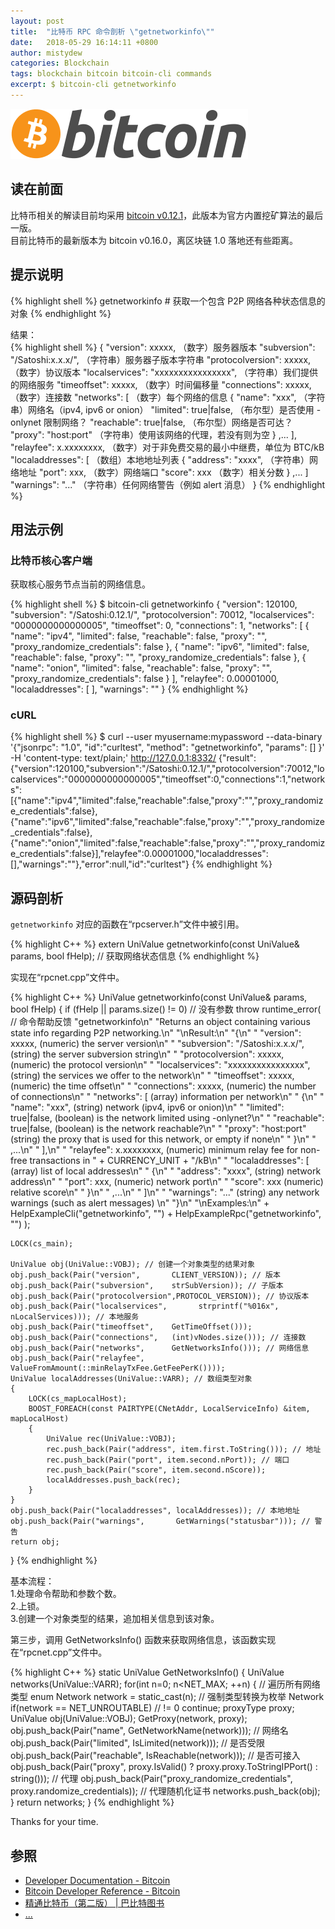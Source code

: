 ```yaml
---
layout: post
title:  "比特币 RPC 命令剖析 \"getnetworkinfo\""
date:   2018-05-29 16:14:11 +0800
author: mistydew
categories: Blockchain
tags: blockchain bitcoin bitcoin-cli commands
excerpt: $ bitcoin-cli getnetworkinfo
---
```

![bitcoin](/images/20180504/bitcoin.svg)

## 读在前面
比特币相关的解读目前均采用 [bitcoin v0.12.1](https://github.com/bitcoin/bitcoin/tree/v0.12.1)，此版本为官方内置挖矿算法的最后一版。<br>
目前比特币的最新版本为 bitcoin v0.16.0，离区块链 1.0 落地还有些距离。

## 提示说明

{% highlight shell %}
getnetworkinfo # 获取一个包含 P2P 网络各种状态信息的对象
{% endhighlight %}

结果：<br>
{% highlight shell %}
{
  "version": xxxxx,                      （数字）服务器版本
  "subversion": "/Satoshi:x.x.x/",     （字符串）服务器子版本字符串
  "protocolversion": xxxxx,              （数字）协议版本
  "localservices": "xxxxxxxxxxxxxxxx", （字符串）我们提供的网络服务
  "timeoffset": xxxxx,                   （数字）时间偏移量
  "connections": xxxxx,                  （数字）连接数
  "networks": [                          （数字）每个网络的信息
  {
    "name": "xxx",                     （字符串）网络名（ipv4, ipv6 or onion）
    "limited": true|false,               （布尔型）是否使用 -onlynet 限制网络？
    "reachable": true|false,             （布尔型）网络是否可达？
    "proxy": "host:port"               （字符串）使用该网络的代理，若没有则为空
  }
  ,...
  ],
  "relayfee": x.xxxxxxxx,                （数字）对于非免费交易的最小中继费，单位为 BTC/kB
  "localaddresses": [                    （数组）本地地址列表
  {
    "address": "xxxx",                 （字符串）网络地址
    "port": xxx,                         （数字）网络端口
    "score": xxx                         （数字）相关分数
  }
  ,...
  ]
  "warnings": "..."                    （字符串）任何网络警告（例如 alert 消息）
}
{% endhighlight %}

## 用法示例

### 比特币核心客户端

获取核心服务节点当前的网络信息。

{% highlight shell %}
$ bitcoin-cli getnetworkinfo
{
  "version": 120100,
  "subversion": "/Satoshi:0.12.1/",
  "protocolversion": 70012,
  "localservices": "0000000000000005",
  "timeoffset": 0,
  "connections": 1,
  "networks": [
    {
      "name": "ipv4",
      "limited": false,
      "reachable": false,
      "proxy": "",
      "proxy_randomize_credentials": false
    }, 
    {
      "name": "ipv6",
      "limited": false,
      "reachable": false,
      "proxy": "",
      "proxy_randomize_credentials": false
    }, 
    {
      "name": "onion",
      "limited": false,
      "reachable": false,
      "proxy": "",
      "proxy_randomize_credentials": false
    }
  ],
  "relayfee": 0.00001000,
  "localaddresses": [
  ],
  "warnings": ""
}
{% endhighlight %}

### cURL

{% highlight shell %}
$ curl --user myusername:mypassword --data-binary '{"jsonrpc": "1.0", "id":"curltest", "method": "getnetworkinfo", "params": [] }' -H 'content-type: text/plain;' http://127.0.0.1:8332/
{"result":{"version":120100,"subversion":"/Satoshi:0.12.1/","protocolversion":70012,"localservices":"0000000000000005","timeoffset":0,"connections":1,"networks":[{"name":"ipv4","limited":false,"reachable":false,"proxy":"","proxy_randomize_credentials":false},{"name":"ipv6","limited":false,"reachable":false,"proxy":"","proxy_randomize_credentials":false},{"name":"onion","limited":false,"reachable":false,"proxy":"","proxy_randomize_credentials":false}],"relayfee":0.00001000,"localaddresses":[],"warnings":""},"error":null,"id":"curltest"}
{% endhighlight %}

## 源码剖析
`getnetworkinfo` 对应的函数在“rpcserver.h”文件中被引用。

{% highlight C++ %}
extern UniValue getnetworkinfo(const UniValue& params, bool fHelp); // 获取网络状态信息
{% endhighlight %}

实现在“rpcnet.cpp”文件中。

{% highlight C++ %}
UniValue getnetworkinfo(const UniValue& params, bool fHelp)
{
    if (fHelp || params.size() != 0) // 没有参数
        throw runtime_error( // 命令帮助反馈
            "getnetworkinfo\n"
            "Returns an object containing various state info regarding P2P networking.\n"
            "\nResult:\n"
            "{\n"
            "  \"version\": xxxxx,                      (numeric) the server version\n"
            "  \"subversion\": \"/Satoshi:x.x.x/\",     (string) the server subversion string\n"
            "  \"protocolversion\": xxxxx,              (numeric) the protocol version\n"
            "  \"localservices\": \"xxxxxxxxxxxxxxxx\", (string) the services we offer to the network\n"
            "  \"timeoffset\": xxxxx,                   (numeric) the time offset\n"
            "  \"connections\": xxxxx,                  (numeric) the number of connections\n"
            "  \"networks\": [                          (array) information per network\n"
            "  {\n"
            "    \"name\": \"xxx\",                     (string) network (ipv4, ipv6 or onion)\n"
            "    \"limited\": true|false,               (boolean) is the network limited using -onlynet?\n"
            "    \"reachable\": true|false,             (boolean) is the network reachable?\n"
            "    \"proxy\": \"host:port\"               (string) the proxy that is used for this network, or empty if none\n"
            "  }\n"
            "  ,...\n"
            "  ],\n"
            "  \"relayfee\": x.xxxxxxxx,                (numeric) minimum relay fee for non-free transactions in " + CURRENCY_UNIT + "/kB\n"
            "  \"localaddresses\": [                    (array) list of local addresses\n"
            "  {\n"
            "    \"address\": \"xxxx\",                 (string) network address\n"
            "    \"port\": xxx,                         (numeric) network port\n"
            "    \"score\": xxx                         (numeric) relative score\n"
            "  }\n"
            "  ,...\n"
            "  ]\n"
            "  \"warnings\": \"...\"                    (string) any network warnings (such as alert messages) \n"
            "}\n"
            "\nExamples:\n"
            + HelpExampleCli("getnetworkinfo", "")
            + HelpExampleRpc("getnetworkinfo", "")
        );

    LOCK(cs_main);

    UniValue obj(UniValue::VOBJ); // 创建一个对象类型的结果对象
    obj.push_back(Pair("version",       CLIENT_VERSION)); // 版本
    obj.push_back(Pair("subversion",    strSubVersion)); // 子版本
    obj.push_back(Pair("protocolversion",PROTOCOL_VERSION)); // 协议版本
    obj.push_back(Pair("localservices",       strprintf("%016x", nLocalServices))); // 本地服务
    obj.push_back(Pair("timeoffset",    GetTimeOffset()));
    obj.push_back(Pair("connections",   (int)vNodes.size())); // 连接数
    obj.push_back(Pair("networks",      GetNetworksInfo())); // 网络信息
    obj.push_back(Pair("relayfee",      ValueFromAmount(::minRelayTxFee.GetFeePerK())));
    UniValue localAddresses(UniValue::VARR); // 数组类型对象
    {
        LOCK(cs_mapLocalHost);
        BOOST_FOREACH(const PAIRTYPE(CNetAddr, LocalServiceInfo) &item, mapLocalHost)
        {
            UniValue rec(UniValue::VOBJ);
            rec.push_back(Pair("address", item.first.ToString())); // 地址
            rec.push_back(Pair("port", item.second.nPort)); // 端口
            rec.push_back(Pair("score", item.second.nScore));
            localAddresses.push_back(rec);
        }
    }
    obj.push_back(Pair("localaddresses", localAddresses)); // 本地地址
    obj.push_back(Pair("warnings",       GetWarnings("statusbar"))); // 警告
    return obj;
}
{% endhighlight %}

基本流程：<br>
1.处理命令帮助和参数个数。<br>
2.上锁。<br>
3.创建一个对象类型的结果，追加相关信息到该对象。

第三步，调用 GetNetworksInfo() 函数来获取网络信息，该函数实现在“rpcnet.cpp”文件中。

{% highlight C++ %}
static UniValue GetNetworksInfo()
{
    UniValue networks(UniValue::VARR);
    for(int n=0; n<NET_MAX; ++n)
    { // 遍历所有网络类型
        enum Network network = static_cast<enum Network>(n); // 强制类型转换为枚举 Network
        if(network == NET_UNROUTABLE) // != 0
            continue;
        proxyType proxy;
        UniValue obj(UniValue::VOBJ);
        GetProxy(network, proxy);
        obj.push_back(Pair("name", GetNetworkName(network))); // 网络名
        obj.push_back(Pair("limited", IsLimited(network))); // 是否受限
        obj.push_back(Pair("reachable", IsReachable(network))); // 是否可接入
        obj.push_back(Pair("proxy", proxy.IsValid() ? proxy.proxy.ToStringIPPort() : string())); // 代理
        obj.push_back(Pair("proxy_randomize_credentials", proxy.randomize_credentials)); // 代理随机化证书
        networks.push_back(obj);
    }
    return networks;
}
{% endhighlight %}

Thanks for your time.

## 参照
* [Developer Documentation - Bitcoin](https://bitcoin.org/en/developer-documentation)
* [Bitcoin Developer Reference - Bitcoin](https://bitcoin.org/en/developer-reference#getnetworkinfo)
* [精通比特币（第二版） \| 巴比特图书](http://book.8btc.com/masterbitcoin2cn)
* [...](https://github.com/mistydew/blockchain)
